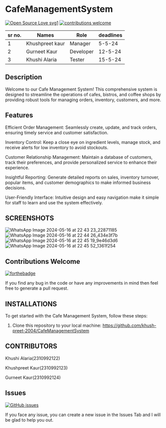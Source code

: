 # CafeManagementSystem

[![Open Source Love svg1](https://badges.frapsoft.com/os/v1/open-source.svg?v=103)](#)
[![contributions welcome](https://img.shields.io/badge/contributions-welcome-brightgreen.svg?style=flat&label=Contributions&colorA=red&colorB=black	)](#)

|sr no.|Names|Role|deadlines|
|---|---|----|----|
| 1| Khushpreet kaur|Manager| 5-5-24|
| 2| Gurneet Kaur|Developer| 12-5-24|
| 3| Khushi Alaria| Tester | 15-5-24|

## Description

Welcome to our Cafe Management System! This comprehensive system is designed to streamline the operations of cafes, bistros, and coffee shops by providing robust tools for managing orders, inventory, customers, and more.

## Features

Efficient Order Management: Seamlessly create, update, and track orders, ensuring timely service and customer satisfaction.

Inventory Control: Keep a close eye on ingredient levels, manage stock, and receive alerts for low inventory to avoid stockouts.

Customer Relationship Management: Maintain a database of customers, track their preferences, and provide personalized service to enhance their experience.

Insightful Reporting: Generate detailed reports on sales, inventory turnover, popular items, and customer demographics to make informed business decisions.

User-Friendly Interface: Intuitive design and easy navigation make it simple for staff to learn and use the system effectively.

## SCREENSHOTS

![WhatsApp Image 2024-05-16 at 22 43 23_22871185](https://github.com/khush-preet-2004/CafeManagementSystem/assets/156661182/26b32a1c-787b-437b-92c5-287fd6164cc9)
![WhatsApp Image 2024-05-16 at 22 44 26_434e3f7b](https://github.com/khush-preet-2004/CafeManagementSystem/assets/156661182/b4cc448b-d67b-4068-a716-4531400829bb)
![WhatsApp Image 2024-05-16 at 22 45 19_9e46d3d6](https://github.com/khush-preet-2004/CafeManagementSystem/assets/156661182/31a399eb-256d-486a-9702-8e943ca10b5f)
![WhatsApp Image 2024-05-16 at 22 45 52_1361f254](https://github.com/khush-preet-2004/CafeManagementSystem/assets/156661182/914dbad8-25bc-4df8-a7a1-b44270887eb8)

## Contributions Welcome
[![forthebadge](https://forthebadge.com/images/badges/built-with-love.svg)](#)

If you find any bug in the code or have any improvements in mind then feel free to generate a pull request.


## INSTALLATIONS
To get started with the Cafe Management System, follow these steps:
1. Clone this repository to your local machine:
https://github.com/khush-preet-2004/CafeManagementSystem

## CONTRIBUTORS

Khushi Alaria(2310992122)

Khushpreet Kaur(2310992123)

Gurneet Kaur(2310992124)
## Issues
[![GitHub issues](https://img.shields.io/github/issues/khush-preet-2004/CafeManagementSystem?style=for-the-badge&logo=github)](https:/khush-preet-2004/github.com//CafeManagementSystem/issues/new)

If you face any issue, you can create a new issue in the Issues Tab and I will be glad to help you out.




